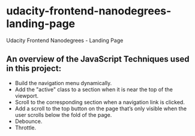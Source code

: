 # udacity-frontend-nanodegrees-landing-page
Udacity Frontend Nanodegrees - Landing Page
## An overview of the JavaScript Techniques used in this project:
* Build the navigation menu dynamically.
* Add the "active" class to a section when it is near the top of the viewport.
* Scroll to the corresponding section when a navigation link is clicked.
* Add a scroll to the top button on the page that’s only visible when the user scrolls below the fold of the page.
* Debounce.
* Throttle.
